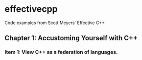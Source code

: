 # effectivecpp
Code examples from Scott Meyers' Effective C++

## Chapter 1: Accustoming Yourself with C++
### Item 1: View C++ as a federation of languages.